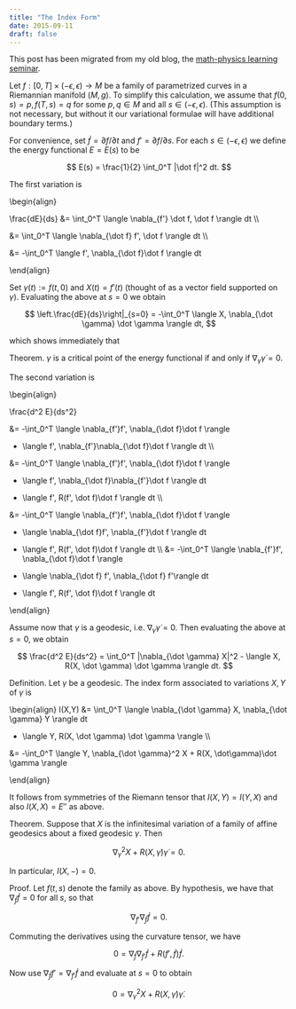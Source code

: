 ```yaml
---
title: "The Index Form"
date: 2015-09-11
draft: false
---
```


This post has been migrated from my old blog, the [math-physics learning seminar](https://mathphysseminar.blogspot.com/).


Let $f: [0,T] \times (-\epsilon, \epsilon) \to M$ be a family of parametrized curves in a Riemannian manifold $(M, g)$. To simplify this calculation, we assume that $f(0,s) = p, f(T, s) = q$ for some $p,q \in M$ and all $s \in (-\epsilon, \epsilon)$. (This assumption is not necessary, but without it our variational formulae will have additional boundary terms.)


For convenience, set $\dot f = \partial f / \partial t$ and $f' = \partial f / \partial s$. For each $s \in (-\epsilon, \epsilon)$ we define the energy functional $E = E(s)$ to be

$$ E(s) = \frac{1}{2} \int_0^T |\dot f|^2 dt. $$

The first variation is

\\begin{align}

\frac{dE}{ds} &= \int_0^T \langle \nabla_{f'} \dot f, \dot f \rangle dt \\\

&= \int_0^T \langle \nabla_{\dot f} f', \dot f \rangle dt \\\

&= -\int_0^T \langle f', \nabla_{\dot f}\dot f \rangle dt

\\end{align}


Set $\gamma(t) := f(t,0)$ and $X(t) = f'(t)$ (thought of as a vector field supported on $\gamma$). Evaluating the above at $s=0$ we obtain

$$ \left.\frac{dE}{ds}\right|_{s=0} = -\int_0^T \langle X, \nabla_{\dot \gamma} \dot \gamma \rangle dt, $$

which shows immediately that


Theorem. $\gamma$ is a critical point of the energy functional if and only if $\nabla_{\dot \gamma} \dot \gamma = 0$.



The second variation is

\\begin{align}

\frac{d^2 E}{ds^2}

&= -\int_0^T \langle \nabla_{f'}f', \nabla_{\dot f}\dot f \rangle

 + \langle f', \nabla_{f'}\nabla_{\dot f}\dot f \rangle dt \\\

&= -\int_0^T \langle \nabla_{f'}f', \nabla_{\dot f}\dot f \rangle

 + \langle f', \nabla_{\dot f}\nabla_{f'}\dot f \rangle dt

 + \langle f', R(f', \dot f)\dot f \rangle dt \\\

&= -\int_0^T \langle \nabla_{f'}f', \nabla_{\dot f}\dot f \rangle

 - \langle \nabla_{\dot f}f', \nabla_{f'}\dot f \rangle dt

 + \langle f', R(f', \dot f)\dot f \rangle dt \\\ &= -\int_0^T \langle \nabla_{f'}f', \nabla_{\dot f}\dot f \rangle

 - \langle \nabla_{\dot f} f', \nabla_{\dot f} f'\rangle dt

 + \langle f', R(f', \dot f)\dot f \rangle dt

\\end{align}


Assume now that $\gamma$ is a geodesic, i.e. $\nabla_{\dot \gamma} \dot \gamma = 0$. Then evaluating the above at $s=0$, we obtain

$$ \frac{d^2 E}{ds^2} = \int_0^T |\nabla_{\dot \gamma} X|^2 - \langle X, R(X, \dot \gamma) \dot \gamma \rangle dt. $$


Definition. Let $\gamma$ be a geodesic. The index form associated to variations $X,Y$ of $\gamma$ is

\\begin{align} I(X,Y) &= \int_0^T \langle \nabla_{\dot \gamma} X, \nabla_{\dot \gamma} Y \rangle dt

 - \langle Y, R(X, \dot \gamma) \dot \gamma \rangle \\\

&= -\int_0^T \langle Y, \nabla_{\dot \gamma}^2 X + R(X, \dot\gamma)\dot \gamma \rangle

\\end{align}

It follows from symmetries of the Riemann tensor that $I(X,Y) = I(Y, X)$ and also $I(X,X) = E''$ as above.


Theorem. Suppose that $X$ is the infinitesimal variation of a family of affine geodesics about a fixed geodesic $\gamma$. Then

$$ \nabla_{\dot \gamma}^2 X + R(X, \dot\gamma)\dot\gamma = 0. $$

In particular, $I(X, -) = 0$.


Proof. Let $f(t,s)$ denote the family as above. By hypothesis, we have that $\nabla_{\dot f} \dot f = 0$ for all $s$, so that

$$ \nabla_{f'} \nabla_{\dot f} \dot f = 0. $$

Commuting the derivatives using the curvature tensor, we have

$$ 0 = \nabla_{\dot f} \nabla_{f'} \dot f + R(f', \dot f) \dot f. $$

Now use $\nabla_{\dot f} f' = \nabla_{f'} \dot f$ and evaluate at $s=0$ to obtain

$$ 0 = \nabla_{\dot \gamma}^2 X + R(X, \dot \gamma)\dot\gamma. $$
